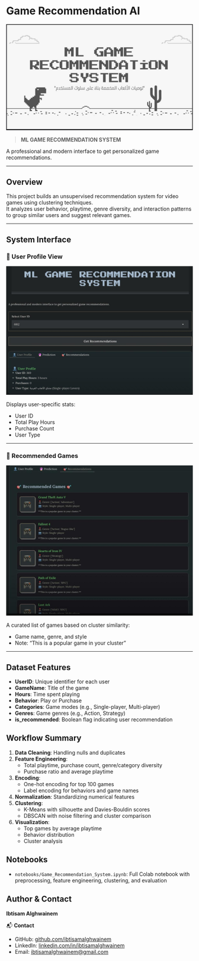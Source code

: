 # Game Recommendation AI

![Intro Screen](interface/Intro_Screen.jpg)

> **ML GAME RECOMMENDATION SYSTEM**  

A professional and modern interface to get personalized game recommendations.

---

## Overview
This project builds an unsupervised recommendation system for video games using clustering techniques.  
It analyzes user behavior, playtime, genre diversity, and interaction patterns to group similar users and suggest relevant games.

---

## System Interface

### 👤 User Profile View
![User Profile](interface/game.jpg)

Displays user-specific stats:
- User ID
- Total Play Hours
- Purchase Count
- User Type

---

### 🎯 Recommended Games
![Recommendations Tab](interface/game1.jpg)

A curated list of games based on cluster similarity:
- Game name, genre, and style
- Note: “This is a popular game in your cluster”

---

## Dataset Features
- **UserID**: Unique identifier for each user
- **GameName**: Title of the game
- **Hours**: Time spent playing
- **Behavior**: Play or Purchase
- **Categories**: Game modes (e.g., Single-player, Multi-player)
- **Genres**: Game genres (e.g., Action, Strategy)
- **is_recommended**: Boolean flag indicating user recommendation

## Workflow Summary
1. **Data Cleaning**: Handling nulls and duplicates
2. **Feature Engineering**:
   - Total playtime, purchase count, genre/category diversity
   - Purchase ratio and average playtime
3. **Encoding**:
   - One-hot encoding for top 100 games
   - Label encoding for behaviors and game names
4. **Normalization**: Standardizing numerical features
5. **Clustering**:
   - K-Means with silhouette and Davies-Bouldin scores
   - DBSCAN with noise filtering and cluster comparison
6. **Visualization**:
   - Top games by average playtime
   - Behavior distribution
   - Cluster analysis

## Notebooks
- `notebooks/Game_Recommendation_System.ipynb`: Full Colab notebook with preprocessing, feature engineering, clustering, and evaluation

## Author & Contact

**Ibtisam Alghwainem**  

📬 **Contact**  
- GitHub: [github.com/ibtisamalghwainem](https://github.com/ibtisamalghwainem)  
- LinkedIn: [linkedin.com/in/ibtisamalghwainem](https://linkedin.com/in/ibtisamalghwainem)  
- Email: ibtisamalghwainem@gmail.com
